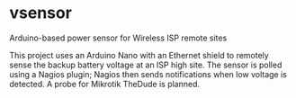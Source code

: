 # vsensor
Arduino-based power sensor for Wireless ISP remote sites

This project uses an Arduino Nano with an Ethernet shield to remotely sense the backup battery voltage at an ISP high site. 
The sensor is polled using a Nagios plugin; Nagios then sends notifications when low voltage is detected. A probe for Mikrotik 
TheDude is planned.
